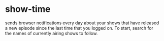 # show-time 
sends browser notifications every day about your shows that have released a new episode since the last time that you logged on. 
To start, search for the names of currently airing shows to follow.
